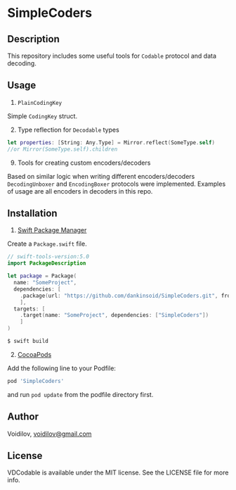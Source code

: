# SimpleCoders

## Description
This repository includes some useful tools for `Codable` protocol and data decoding.

## Usage

1. `PlainCodingKey` 

Simple `CodingKey` struct.

2. Type reflection for `Decodable` types

```swift
let properties: [String: Any.Type] = Mirror.reflect(SomeType.self)
//or Mirror(SomeType.self).children
``` 
9. Tools for creating custom encoders/decoders

Based on similar logic when writing different encoders/decoders `DecodingUnboxer` and `EncodingBoxer` protocols were implemented.
Examples of usage are all encoders in decoders in this repo.

## Installation
1. [Swift Package Manager](https://github.com/apple/swift-package-manager)

Create a `Package.swift` file.
```swift
// swift-tools-version:5.0
import PackageDescription

let package = Package(
  name: "SomeProject",
  dependencies: [
    .package(url: "https://github.com/dankinsoid/SimpleCoders.git", from: "1.1.0")
    ],
  targets: [
    .target(name: "SomeProject", dependencies: ["SimpleCoders"])
    ]
)
```
```ruby
$ swift build
```
2.  [CocoaPods](https://cocoapods.org)

Add the following line to your Podfile:
```ruby
pod 'SimpleCoders'
```
and run `pod update` from the podfile directory first.

## Author

Voidilov, voidilov@gmail.com

## License

VDCodable is available under the MIT license. See the LICENSE file for more info.
